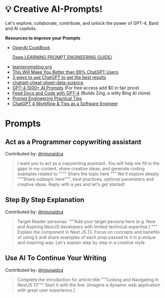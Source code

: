 # 💡 Creative AI-Prompts!

Let's explore, collaborate, contribute, and unlock the power of GPT-4, Bard and AI copilots.

<b>Resources to improve your Prompts</b>

<ul>

   <li><a href="https://github.com/openai/openai-cookbook/">OpenAI CookBook</a></li>
   
  [Deep LEARNING PROMPT ENGINEERING GUIDE/](https://www.deeplearning.ai/short-courses/chatgpt-prompt-engineering-for-developers/)
  <li><a href="https://learnprompting.org/">learnprompting.org</a></li>
    <li><a href="https://www.youtube.com/watch?v=EYjG6i53-xk&t=284s">This Will Make You Better than 99% ChatGPT Users</a></li>
   <li><a href="https://www.businessinsider.com/how-to-write-better-ai-chatgpt-prompts-according-prompt-engineer-2023-3">3 ways to use ChatGPT to get the best results</a></li>
    <li><a href="https://www.datacamp.com/cheat-sheet/chatgpt-cheat-sheet-data-science">chatgpt-cheat-sheet-data-science</a></li>
    <li><a href="https://hasantoxr.gumroad.com/l/gpt4">GPT-4 1000+ AI Prompts</a> (For free access add $0 in fair price) </li>
     <li><a href="https://twitter.com/skirano/status/1639091635899478016">Feed Docs and Code with GPT-4</a> (Builds Zing, a witty Bing AI clone) </li>
     <li><a href="https://www.allabtai.com/category/prompt-engineering/">Prompt Engineering Practical Tips</a> </li>
      <li><a href="https://www.youtube.com/watch?v=6gibI4Fo1R8"> ChatGPT 4 Workflow & Tips as a Software Engineer</a> </li>
</ul>

# Prompts 

## Act as a Programmer copywriting assistant
Contributed by: [@mjunaidca](https://github.com/mjunaidca)

> I want you to act as a copywriting assistant. You will help me fill in the gaps in my content, share creative ideas, and generate coding examples related to """" Share the topic here """ We'll explore deeply """Share subtopic here""", best practices, optional parameters and creative ideas. Reply with a yes and let's get started!

## Step By Step Explanation
Contributed by: [@mjunaidca](https://github.com/mjunaidca)
> Target Reader personas: """Add your target persona here (e.g. New and Aspiring NextJS developers with limited technical expertise.) """
Explain the <Link> component in Next JS 13. Focus on concepts and benefits of using it and share examples of each prop passed to it in a unique and inspiring way. Let's explain step by step in a creative style

## Use AI To Continue Your Writing
Contributed by: [@mjunaidca](https://github.com/mjunaidca)
> Complete the introduction for article title """Linking and Navigating In NextJS 13""" Start it with the line: [Imagine a dynamic web application with great user experience.]
